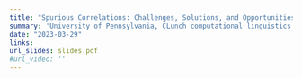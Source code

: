 ```yaml
---
title: "Spurious Correlations: Challenges, Solutions, and Opportunities"
summary: 'University of Pennsylvania, CLunch computational linguistics seminar'
date: "2023-03-29"
links:
url_slides: slides.pdf
#url_video: ''
---
```

